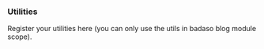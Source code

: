 ### Utilities

Register your utilities here (you can only use the utils in badaso blog module scope).